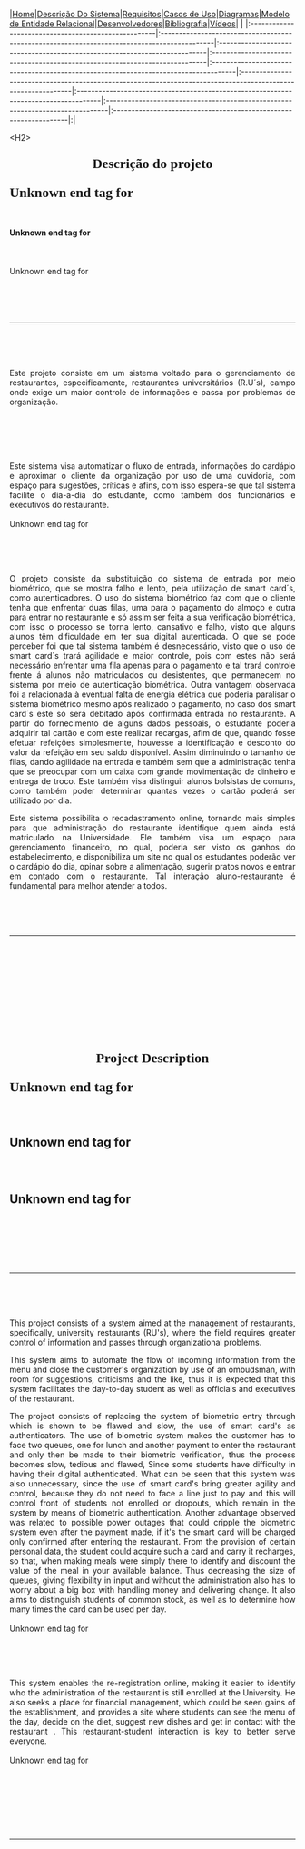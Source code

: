 |<a href='http://code.google.com/p/chefftoga'>Home</a>|<a href='http://code.google.com/p/chefftoga/wiki/DescricaoDoProjeto'>Descrição Do Sistema</a>|<a href='http://code.google.com/p/chefftoga/wiki/Requisitos'>Requisitos</a>|<a href='http://code.google.com/p/chefftoga/wiki/CasosDeUso'>Casos de Uso</a>|<a href='http://code.google.com/p/chefftoga/wiki/DiagramasDeCasosDeUso'>Diagramas</a>|<a href='http://code.google.com/p/chefftoga/wiki/ModeloDeEntidadeRelacional'>Modelo de Entidade Relacional</a>|<a href='http://code.google.com/p/chefftoga/wiki/Desenvolvedores'>Desenvolvedores</a>|<a href='http://code.google.com/p/chefftoga/wiki/Bibliografia'>Bibliografia</a>|<a href='http://code.google.com/p/chefftoga/wiki/video'>Vídeos</a>| |
|:----------------------------------------------------|:--------------------------------------------------------------------------------------------|:--------------------------------------------------------------------------|:----------------------------------------------------------------------------|:------------------------------------------------------------------------------------|:-------------------------------------------------------------------------------------------------------------|:------------------------------------------------------------------------------------|:------------------------------------------------------------------------------|:-----------------------------------------------------------------|:|




&lt;H2&gt;

<b>

<FONT FACE="TIMES" SIZE="5">

<p align='center'>Descrição do projeto</p>

Unknown end tag for </font>

<br>
<br>
Unknown end tag for </b><br>
<br>
<br>
<br>
Unknown end tag for </H2><br>
<br>
<br>
<br>
<br>
<HR SIZE=1 WIDTH=100% COLOR="BLACK"><br>
<br>
<br>
<p align='JUSTIFY'>Este projeto consiste em um sistema voltado para o gerenciamento de restaurantes, especificamente, restaurantes universitários (R.U´s), campo onde exige um maior controle de informações e passa por problemas de organização.</p>
<br>
<br>
<P align="JUSTIFY"><br>
<br>
Este sistema visa automatizar o fluxo de entrada, informações do cardápio e aproximar o cliente da organização por uso de uma ouvidoria, com espaço para sugestões, críticas e afins, com isso espera-se que tal sistema facilite o dia-a-dia do estudante, como também dos funcionários e executivos do restaurante.<br>
<br>
Unknown end tag for </p><br>
<br>
<br>
<p align='JUSTIFY'>O projeto consiste da substituição do sistema de entrada por meio biométrico, que se mostra falho e lento, pela utilização de smart card´s, como autenticadores. O uso do sistema biométrico faz com que o cliente tenha que enfrentar duas filas, uma para o pagamento do almoço e outra para entrar no restaurante e só assim ser feita a sua verificação biométrica, com isso o processo se torna lento, cansativo e falho, visto que alguns alunos têm dificuldade em ter sua digital autenticada. O que se pode perceber foi que tal sistema também é desnecessário, visto que o uso de smart card´s trará agilidade e maior controle, pois com estes não será necessário enfrentar uma fila apenas para o pagamento e tal trará controle frente á alunos não matriculados ou desistentes, que permanecem no sistema por meio de autenticação biométrica. Outra vantagem observada foi a relacionada à eventual falta de energia elétrica que poderia paralisar o sistema biométrico mesmo após realizado o pagamento, no caso dos smart card´s este só será debitado após confirmada entrada no restaurante. A partir do fornecimento de alguns dados pessoais, o estudante poderia adquirir tal cartão e com este realizar recargas, afim de que, quando fosse efetuar refeições simplesmente, houvesse a identificação e desconto do valor da refeição em seu saldo disponível. Assim diminuindo o tamanho de filas, dando agilidade na entrada e também sem que a administração tenha que se preocupar com um caixa com grande movimentação de dinheiro e entrega de troco. Este também visa distinguir alunos bolsistas de comuns, como também poder determinar quantas vezes o cartão poderá ser utilizado por dia.</p>
<p align='JUSTIFY'>Este sistema possibilita o recadastramento online, tornando mais simples para que administração do restaurante identifique quem ainda está matriculado na Universidade. Ele também visa um espaço para gerenciamento financeiro, no qual, poderia ser visto os ganhos do estabelecimento, e disponibiliza um site no qual os estudantes poderão ver o cardápio do dia, opinar sobre a alimentação, sugerir pratos novos e entrar em contado com o restaurante. Tal interação aluno-restaurante é fundamental para melhor atender a todos.</p>
<br>
<br>
<br>
<hr><br>
<br>
<br>
<br>
<br>
<H2><br>
<br>
<b>

<FONT FACE="TIMES" SIZE="5">

<p align='center'>Project Description</p>

Unknown end tag for </font>

<br>
<br>
Unknown end tag for </b><br>
<br>
<br>
<br>
Unknown end tag for </H2><br>
<br>
<br>
<br>
<br>
<HR SIZE=1 WIDTH=100% COLOR="BLACK"><br>
<br>
<br>
<p align='JUSTIFY'>This project consists of a system aimed at the management of restaurants, specifically, university restaurants (RU's), where the field requires greater control of information and passes through organizational problems.</p>
<p align='JUSTIFY'>This system aims to automate the flow of incoming information from the menu and close the customer's organization by use of an ombudsman, with room for suggestions, criticisms and the like, thus it is expected that this system facilitates the day-to-day student as well as officials and executives of the restaurant.</p>
<p align='JUSTIFY'>The project consists of replacing the system of biometric entry through which is shown to be flawed and slow, the use of smart card's as authenticators. The use of biometric system makes the customer has to face two queues, one for lunch and another payment to enter the restaurant and only then be made to their biometric verification, thus the process becomes slow, tedious and flawed, Since some students have difficulty in having their digital authenticated. What can be seen that this system was also unnecessary, since the use of smart card's bring greater agility and control, because they do not need to face a line just to pay and this will control front of students not enrolled or dropouts, which remain in the system by means of biometric authentication. Another advantage observed was related to possible power outages that could cripple the biometric system even after the payment made, if it's the smart card will be charged only confirmed after entering the restaurant. From the provision of certain personal data, the student could acquire such a card and carry it recharges, so that, when making meals were simply there to identify and discount the value of the meal in your available balance. Thus decreasing the size of queues, giving flexibility in input and without the administration also has to worry about a big box with handling money and delivering change. It also aims to distinguish students of common stock, as well as to determine how many times the card can be used per day.<br>
<br>
Unknown end tag for </P><br>
<br>
<br>
<p align='JUSTIFY'>This system enables the re-registration online, making it easier to identify who the administration of the restaurant is still enrolled at the University. He also seeks a place for financial management, which could be seen gains of the establishment, and provides a site where students can see the menu of the day, decide on the diet, suggest new dishes and get in contact with the restaurant . This restaurant-student interaction is key to better serve everyone.<br>
<br>
Unknown end tag for </P><br>
<br>
<br>
<br>
<br>
<br>
<hr><br>
<br>
